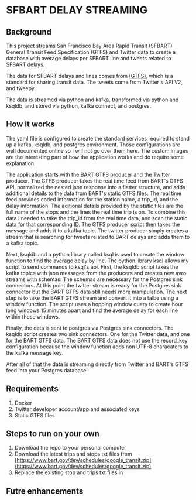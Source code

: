 # SFBART DELAY STREAMING


## Background
This project streams San Francisco Bay Area Rapid Transit (SFBART) General Transit Feed Specification (GTFS) and Twitter data to create a database with average delays per SFBART line and tweets related to SFBART delays.

The data for SFBART delays and lines comes from [(GTFS)](https://developers.google.com/transit/gtfs), which is a standard for sharing transit data. The tweets come from Twitter's API V2, and tweepy.

The data is streamed via python and kafka, transformed via python and ksqldb, and stored via python, kafka connect, and postgres.

## How it works
The yaml file is configured to create the standard services required to stand up a kafka, ksqldb, and postgres environment. Those configurations are well documented online so I will not go over them here. The custom images are the interesting part of how the application works and do require some explanation. 

The application starts with the BART GTFS producer and the Twitter producer. The GTFS producer takes the real time feed from BART's GTFS API, normalized the nested json response into a flatter structure, and adds additional details to the data from BART's static GTFS files. The real time feed provides coded information for the station name, a trip_id, and the delay information. The aditional details provided by the static files are the full name of the stops and the lines the real time trip is on. To combine this data I needed to take the trip_id from the real time data, and scan the static data for that corresponding ID. The GTFS producer script then takes the message and adds it to a kafka topic. The twitter producer simply creates a stream that is searching for tweets related to BART delays and adds them to a kafka topic.

Next, ksqldb and a python library called ksql is used to create the window function to find the average delay by line. The python library ksql allows my script to send commands to ksql's api. First, the ksqldb script takes the kafka topics with json messages from the producers and creates new avro streams with schemas. The schemas are necessary for the Postgres sink connectors. At this point the twitter stream is ready for the Postgres sink connector but the BART GTFS data still needs more manipulation. The next step is to take the BART GTFS stream and convert it into a talbe using a window function. The script uses a hopping window query to create hour long windows 15 minutes apart and find the average delay for each line within those windows. 

Finally, the data is sent to postgres via Postgres sink connectors. The ksqldb script creates two sink connectors. One for the Twitter data, and one for the BART GTFS data. The BART GTFS data does not use the record_key configuration because the window function adds non UTF-8 characaters to the kafka message key.

After all of that the data is streaming directly from Twitter and BART's GTFS feed into your Postgres database!


## Requirements
1. Docker
2. Twitter developer account/app and associated keys
3. Static GTFS files

## Steps to run on your own
1. Download the repo to your personal computer
2. Download the latest trips and stops txt files from [https://www.bart.gov/dev/schedules/google_transit.zip](https://www.bart.gov/dev/schedules/google_transit.zip)
3. Replace the existing stop and trips txt files in 


## Futre enhancements


